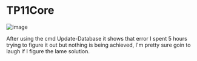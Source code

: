 # TP11Core
![image](https://github.com/3bouda/TP11Core/assets/56085182/96b6e6c0-d8d3-4148-8c6f-1be339581747)

After using the cmd Update-Database it shows that error I spent 5 hours trying to figure it out but nothing is being achieved, I'm pretty sure goin to laugh if I figure the lame solution.
